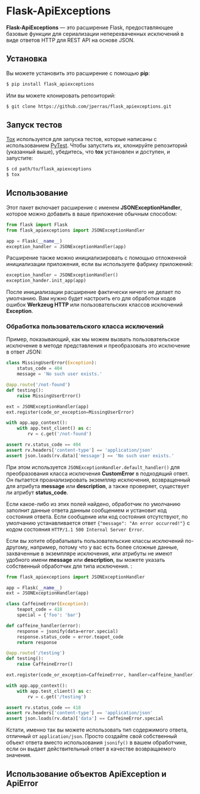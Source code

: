 # Flask-ApiExceptions

**Flask-ApiExceptions** — это расширение Flask, предоставляющее базовые функции для сериализации неперехваченных исключений в виде ответов HTTP для REST API на основе JSON.

## Установка

Вы можете установить это расширение с помощью **pip**:

```bash
$ pip install flask_apiexceptions
```

Или вы можете клонировать репозиторий:

```bash
$ git clone https://github.com/jperras/flask_apiexceptions.git
```

## Запуск тестов

[Tox](https://pypi.python.org/pypi/tox) используется для запуска тестов, которые написаны с использованием [PyTest](https://docs.pytest.org/en/latest/). Чтобы запустить их, клонируйте репозиторий (указанный выше), убедитесь, что **tox** установлен и доступен, и запустите:

```bash
$ cd path/to/flask_apiexceptions
$ tox
```

## Использование

Этот пакет включает расширение с именем **JSONExceptionHandler**, которое можно добавить в ваше приложение обычным способом:

```python
from flask import Flask
from flask_apiexceptions import JSONExceptionHandler

app = Flask(__name__)
exception_handler = JSONExceptionHandler(app)
```

Расширение также можно инициализировать с помощью отложенной инициализации приложения, если вы используете фабрику приложений:

```python
exception_handler = JSONExceptionHandler()
exception_hander.init_app(app)
```

После инициализации расширение фактически ничего не делает по умолчанию. Вам нужно будет настроить его для обработки кодов ошибок **Werkzeug HTTP** или пользовательских классов исключений **Exception**.

### Обработка пользовательского класса исключений

Пример, показывающий, как мы можем вызвать пользовательское исключение в методе представления и преобразовать это исключение в ответ JSON:

```python
class MissingUserError(Exception):
    status_code = 404
    message = 'No such user exists.'

@app.route('/not-found')
def testing():
    raise MissingUserError()

ext = JSONExceptionHandler(app)
ext.register(code_or_exception=MissingUserError)

with app.app_context():
    with app.test_client() as c:
        rv = c.get('/not-found')

assert rv.status_code == 404
assert rv.headers['content-type'] == 'application/json'
assert json.loads(rv.data)['message'] == 'No such user exists.'
```

При этом используется `JSONExceptionHandler.default_handler()` для преобразования класса исключения **CustomError** в подходящий ответ. Он пытается проанализировать экземпляр исключения, возвращенный для атрибута **message** или **description**, а также проверяет, существует ли атрибут **status\_code**.

Если какое-либо из этих полей найдено, обработчик по умолчанию заполнит данные ответа данным сообщением и установит код состояния ответа. Если сообщение или код состояния отсутствуют, по умолчанию устанавливается ответ `{"message": "An error occurred!"}` с кодом состояния `HTTP/1.1 500 Internal Server Error`.

Если вы хотите обрабатывать пользовательские классы исключений по-другому, например, потому что у вас есть более сложные данные, захваченные в экземпляре исключения, или атрибуты не имеют удобного имени **message** или **description**, вы можете указать собственный обработчик для типа исключения. :

```python
from flask_apiexceptions import JSONExceptionHandler

app = Flask(__name__)
ext = JSONExceptionHandler(app)

class CaffeineError(Exception):
    teapot_code = 418
    special = {'foo': 'bar'}

def caffeine_handler(error):
    response = jsonify(data=error.special)
    response.status_code = error.teapot_code
    return response

@app.route('/testing')
def testing():
    raise CaffeineError()

ext.register(code_or_exception=CaffeineError, handler=caffeine_handler)

with app.app_context():
    with app.test_client() as c:
        rv = c.get('/testing')

assert rv.status_code == 418
assert rv.headers['content-type'] == 'application/json'
assert json.loads(rv.data)['data'] == CaffeineError.special
```

Кстати, именно так вы можете использовать тип содержимого ответа, отличный от `application/json`. Просто создайте свой собственный объект ответа вместо использования `jsonify()` в вашем обработчике, если он выдает действительный ответ в качестве возвращаемого значения.

## Использование объектов ApiException и ApiError
